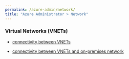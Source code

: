 ```yaml
---
permalink: /azure-admin/network/
title: "Azure Administrator > Network"
---
```

### Virtual Networks (VNETs)

* [connectivity between VNETs](network/peering.md)

* [connectivity between VNETs and on-premises network](network/vnet-to-onpremises.md)
